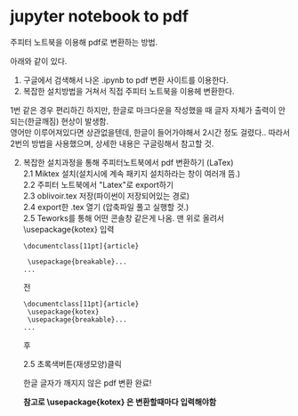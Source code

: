 # jupyter notebook to pdf

주피터 노트북을 이용해 pdf로 변환하는 방법.  

아래와 같이 있다.  
1. 구글에서 검색해서 나온 .ipynb to pdf 변환 사이트를 이용한다.  
2. 복잡한 설치방법을 거쳐서 직접 주피터 노트북을 이용헤 변환한다.   

1번 같은 경우 편리하긴 하지만, 한글로 마크다운을 작성했을 때 글자 자체가 출력이 안되는(한글깨짐) 현상이 발생함.  
영어만 이루어져있다면 상관없을텐데, 한글이 들어가야해서 2시간 정도 걸렸다.. 
따라서 2번의 방법을 사용했으며, 상세한 내용은 구글링해서 참고할 것.  

2. 복잡한 설치과정을 통해 주피터노트북에서 pdf 변환하기 (LaTex)  
   2.1 Miktex 설치(설치시에 계속 패키지 설치하라는 창이 여러개 뜸.)    
   2.2 주피터 노트북에서 "Latex"로 export하기  
   2.3 oblivoir.tex 저장(파이썬이 저장되어있는 경로)  
   2.4 export한 .tex 열기 (압축파일 풀고 실행할 것.)  
   2.5 Teworks를 통해 어떤 콘솔창 같은게 나옴. 맨 위로 올려서 \usepackage{kotex} 입력  

   ```
   \documentclass[11pt]{article}
    
    \usepackage{breakable}...
   ...
   ```

   전

    ```
    \documentclass[11pt]{article}
     \usepackage{kotex}
     \usepackage{breakable}...
    ...
    ```

   후

   2.5 초록색버튼(재생모양)클릭

   한글 글자가 깨지지 않은 pdf 변환 완료!


   **참고로 \usepackage{kotex} 은 변환할때마다 입력해야함**
   